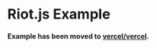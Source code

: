 # Riot.js Example

#### Example has been moved to [vercel/vercel](https://github.com/vercel/vercel/tree/master/examples/riot).
